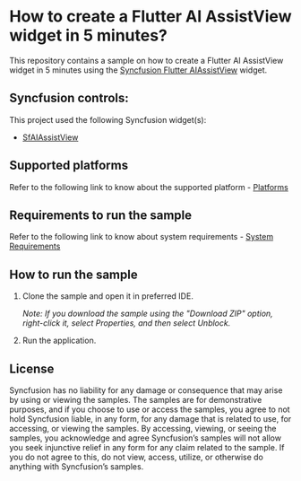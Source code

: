 # How to create a Flutter AI AssistView widget in 5 minutes?

This repository contains a sample on how to create a Flutter AI AssistView widget in 5 minutes using the [Syncfusion Flutter AIAssistView](https://help.syncfusion.com/flutter/ai-assistview/getting-started) widget.

## Syncfusion controls:

This project used the following Syncfusion widget(s):
* [SfAIAssistView](https://www.syncfusion.com/flutter-widgets/flutter-aiassistview)

## Supported platforms

Refer to the following link to know about the supported platform - [Platforms](https://help.syncfusion.com/flutter/system-requirements#supported-platforms)

## Requirements to run the sample

Refer to the following link to know about system requirements - [System Requirements](https://help.syncfusion.com/flutter/system-requirements)

## How to run the sample

1. Clone the sample and open it in preferred IDE.

   *Note: If you download the sample using the "Download ZIP" option, right-click it, select Properties, and then select Unblock.*

2. Run the application.

## License

Syncfusion has no liability for any damage or consequence that may arise by using or viewing the samples. The samples are for demonstrative purposes, and if you choose to use or access the samples, you agree to not hold Syncfusion liable, in any form, for any damage that is related to use, for accessing, or viewing the samples. By accessing, viewing, or seeing the samples, you acknowledge and agree Syncfusion’s samples will not allow you seek injunctive relief in any form for any claim related to the sample. If you do not agree to this, do not view, access, utilize, or otherwise do anything with Syncfusion’s samples.